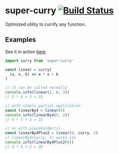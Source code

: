 # super-curry [![Build Status](https://travis-ci.com/kozlown/super-curry.svg?branch=master)](https://travis-ci.com/kozlown/super-curry)
Optimized utility to currify any function.

## Examples

See it in action [here](https://repl.it/@kozlown/super-curry)

```js
import curry from 'super-curry'

const linear = curry(
  (a, x, b) => a * x + b
)

// it can be called normally
console.info(linear(2, 6, 3))
// 2 * 6 + 3 = 15

// with simple partial application
const linearBy4 = linear(4)
console.info(linearBy4(5, 2))
// 4 * 5 + 2 = 22

// or with placeholder(s)
const linearBy4Plus2 = linear(4, curry, 2)
// linearBy4(curry, 2) works too
console.info(linearBy4Plus2(6))
// 4 * 6 + 2 = 26
```
